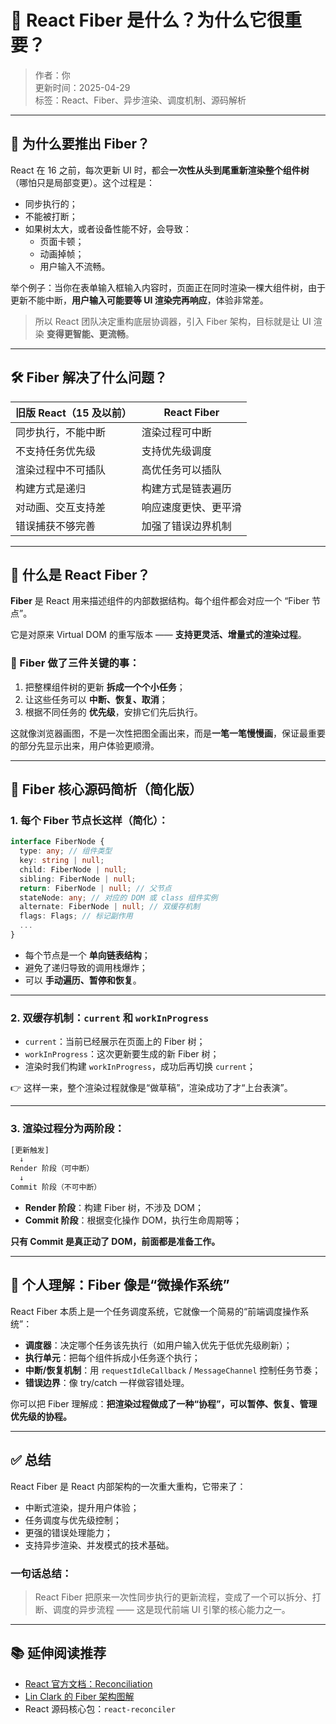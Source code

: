 # 🚀 React Fiber 是什么？为什么它很重要？

> 作者：你  
> 更新时间：2025-04-29  
> 标签：React、Fiber、异步渲染、调度机制、源码解析

---

## 📌 为什么要推出 Fiber？

React 在 16 之前，每次更新 UI 时，都会**一次性从头到尾重新渲染整个组件树**（哪怕只是局部变更）。这个过程是：

- 同步执行的；
- 不能被打断；
- 如果树太大，或者设备性能不好，会导致：
  - 页面卡顿；
  - 动画掉帧；
  - 用户输入不流畅。

举个例子：当你在表单输入框输入内容时，页面正在同时渲染一棵大组件树，由于更新不能中断，**用户输入可能要等 UI 渲染完再响应**，体验非常差。

> 所以 React 团队决定重构底层协调器，引入 Fiber 架构，目标就是让 UI 渲染 **变得更智能、更流畅**。

---

## 🛠️ Fiber 解决了什么问题？

| 旧版 React（15 及以前） | React Fiber          |
| ----------------------- | -------------------- |
| 同步执行，不能中断      | 渲染过程可中断       |
| 不支持任务优先级        | 支持优先级调度       |
| 渲染过程中不可插队      | 高优任务可以插队     |
| 构建方式是递归          | 构建方式是链表遍历   |
| 对动画、交互支持差      | 响应速度更快、更平滑 |
| 错误捕获不够完善        | 加强了错误边界机制   |

---

## 🤔 什么是 React Fiber？

**Fiber** 是 React 用来描述组件的内部数据结构。每个组件都会对应一个 “Fiber 节点”。

它是对原来 Virtual DOM 的重写版本 —— **支持更灵活、增量式的渲染过程**。

### 🎯 Fiber 做了三件关键的事：

1. 把整棵组件树的更新 **拆成一个个小任务**；
2. 让这些任务可以 **中断、恢复、取消**；
3. 根据不同任务的 **优先级**，安排它们先后执行。

这就像浏览器画图，不是一次性把图全画出来，而是**一笔一笔慢慢画**，保证最重要的部分先显示出来，用户体验更顺滑。

---

## 🧩 Fiber 核心源码简析（简化版）

### 1. 每个 Fiber 节点长这样（简化）：

```ts
interface FiberNode {
  type: any; // 组件类型
  key: string | null;
  child: FiberNode | null;
  sibling: FiberNode | null;
  return: FiberNode | null; // 父节点
  stateNode: any; // 对应的 DOM 或 class 组件实例
  alternate: FiberNode | null; // 双缓存机制
  flags: Flags; // 标记副作用
  ...
}
```

- 每个节点是一个 **单向链表结构**；
- 避免了递归导致的调用栈爆炸；
- 可以 **手动遍历、暂停和恢复**。

---

### 2. 双缓存机制：`current` 和 `workInProgress`

- `current`：当前已经展示在页面上的 Fiber 树；
- `workInProgress`：这次更新要生成的新 Fiber 树；
- 渲染时我们构建 `workInProgress`，成功后再切换 `current`；

👉 这样一来，整个渲染过程就像是“做草稿”，渲染成功了才“上台表演”。

---

### 3. 渲染过程分为两阶段：

```txt
[更新触发]
  ↓
Render 阶段（可中断）
  ↓
Commit 阶段（不可中断）
```

- **Render 阶段**：构建 Fiber 树，不涉及 DOM；
- **Commit 阶段**：根据变化操作 DOM，执行生命周期等；

**只有 Commit 是真正动了 DOM，前面都是准备工作。**

---

## 🧠 个人理解：Fiber 像是“微操作系统”

React Fiber 本质上是一个任务调度系统，它就像一个简易的“前端调度操作系统”：

- **调度器**：决定哪个任务该先执行（如用户输入优先于低优先级刷新）；
- **执行单元**：把每个组件拆成小任务逐个执行；
- **中断/恢复机制**：用 `requestIdleCallback` / `MessageChannel` 控制任务节奏；
- **错误边界**：像 try/catch 一样做容错处理。

你可以把 Fiber 理解成：**把渲染过程做成了一种“协程”，可以暂停、恢复、管理优先级的协程。**

---

## ✅ 总结

React Fiber 是 React 内部架构的一次重大重构，它带来了：

- 中断式渲染，提升用户体验；
- 任务调度与优先级控制；
- 更强的错误处理能力；
- 支持异步渲染、并发模式的技术基础。

### 一句话总结：

> React Fiber 把原来一次性同步执行的更新流程，变成了一个可以拆分、打断、调度的异步流程 —— 这是现代前端 UI 引擎的核心能力之一。

---

## 📚 延伸阅读推荐

- [React 官方文档：Reconciliation](https://react.dev/learn/render-and-commit)
- [Lin Clark 的 Fiber 架构图解](https://engineering.fb.com/2017/09/26/web/react-v16/)
- React 源码核心包：`react-reconciler`
